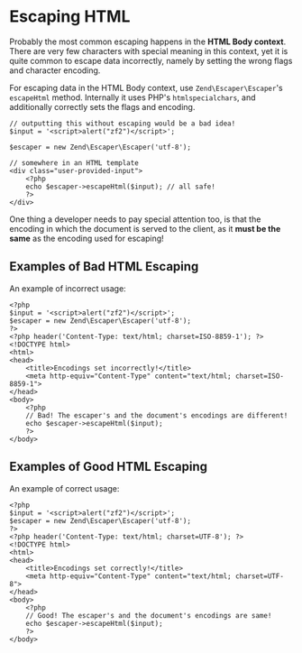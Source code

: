 # Escaping HTML

Probably the most common escaping happens in the **HTML Body context**. There are very few
characters with special meaning in this context, yet it is quite common to escape data incorrectly,
namely by setting the wrong flags and character encoding.

For escaping data in the HTML Body context, use `Zend\Escaper\Escaper`'s `escapeHtml` method.
Internally it uses PHP's `htmlspecialchars`, and additionally correctly sets the flags and encoding.

``` sourceCode
// outputting this without escaping would be a bad idea!
$input = '<script>alert("zf2")</script>';

$escaper = new Zend\Escaper\Escaper('utf-8');

// somewhere in an HTML template
<div class="user-provided-input">
    <?php
    echo $escaper->escapeHtml($input); // all safe!
    ?>
</div>
```

One thing a developer needs to pay special attention too, is that the encoding in which the document
is served to the client, as it **must be the same** as the encoding used for escaping!

## Examples of Bad HTML Escaping

An example of incorrect usage:

``` sourceCode
<?php
$input = '<script>alert("zf2")</script>';
$escaper = new Zend\Escaper\Escaper('utf-8');
?>
<?php header('Content-Type: text/html; charset=ISO-8859-1'); ?>
<!DOCTYPE html>
<html>
<head>
    <title>Encodings set incorrectly!</title>
    <meta http-equiv="Content-Type" content="text/html; charset=ISO-8859-1">
</head>
<body>
    <?php 
    // Bad! The escaper's and the document's encodings are different!
    echo $escaper->escapeHtml($input);
    ?>
</body>
```

## Examples of Good HTML Escaping

An example of correct usage:

``` sourceCode
<?php
$input = '<script>alert("zf2")</script>';
$escaper = new Zend\Escaper\Escaper('utf-8');
?>
<?php header('Content-Type: text/html; charset=UTF-8'); ?>
<!DOCTYPE html>
<html>
<head>
    <title>Encodings set correctly!</title>
    <meta http-equiv="Content-Type" content="text/html; charset=UTF-8">
</head>
<body>
    <?php 
    // Good! The escaper's and the document's encodings are same!
    echo $escaper->escapeHtml($input);
    ?>
</body>
```
